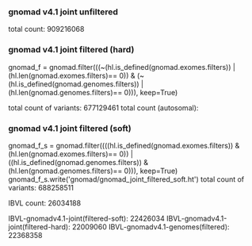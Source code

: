 
### gnomad v4.1 joint unfiltered
total count: 909216068
### gnomad v4.1 joint filtered (hard)
gnomad_f = gnomad.filter(((~(hl.is_defined(gnomad.exomes.filters)) | (hl.len(gnomad.exomes.filters)== 0)) & (~(hl.is_defined(gnomad.genomes.filters)) | (hl.len(gnomad.genomes.filters)== 0))), keep=True)

total count of variants: 677129461
total count (autosomal):

### gnomad v4.1 joint filtered (soft)
gnomad_f_s = gnomad.filter((((hl.is_defined(gnomad.exomes.filters)) & (hl.len(gnomad.exomes.filters)== 0)) | ((hl.is_defined(gnomad.genomes.filters)) & (hl.len(gnomad.genomes.filters)== 0))), keep=True)
gnomad_f_s.write('gnomad/gnomad_joint_filtered_soft.ht')
total count of variants: 688258511 


IBVL count:
26034188

IBVL-gnomadv4.1-joint(filtered-soft): 22426034
IBVL-gnomadv4.1-joint(filtered-hard): 22009060
IBVL-gnomadv4.1-genomes(filtered): 22368358